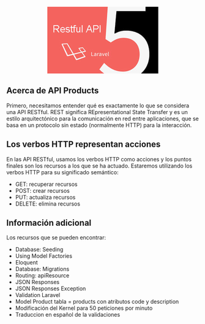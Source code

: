 <p align="center"><img src="public/img/api_rest.jpg"></p>


## Acerca de API Products

Primero, necesitamos entender qué es exactamente lo que se considera una API RESTful. REST significa REpresentational State Transfer y es un estilo arquitectónico para la comunicación en red entre aplicaciones, que se basa en un protocolo sin estado (normalmente HTTP) para la interacción.

## Los verbos HTTP representan acciones

En las API RESTful, usamos los verbos HTTP como acciones y los puntos finales son los recursos a los que se ha actuado. Estaremos utilizando los verbos HTTP para su significado semántico:

- GET: recuperar recursos
- POST: crear recursos
- PUT: actualiza recursos
- DELETE: elimina recursos

## Información adicional
Los recursos que se pueden encontrar:
- Database: Seeding
- Using Model Factories
- Eloquent
- Database: Migrations
- Routing: apiResource
- JSON Responses
- JSON Responses Exception
- Validation Laravel
- Model Product tabla = products con atributos code y description
- Modificación del Kernel para 50 peticiones por minuto
- Traduccion en español de la validaciones